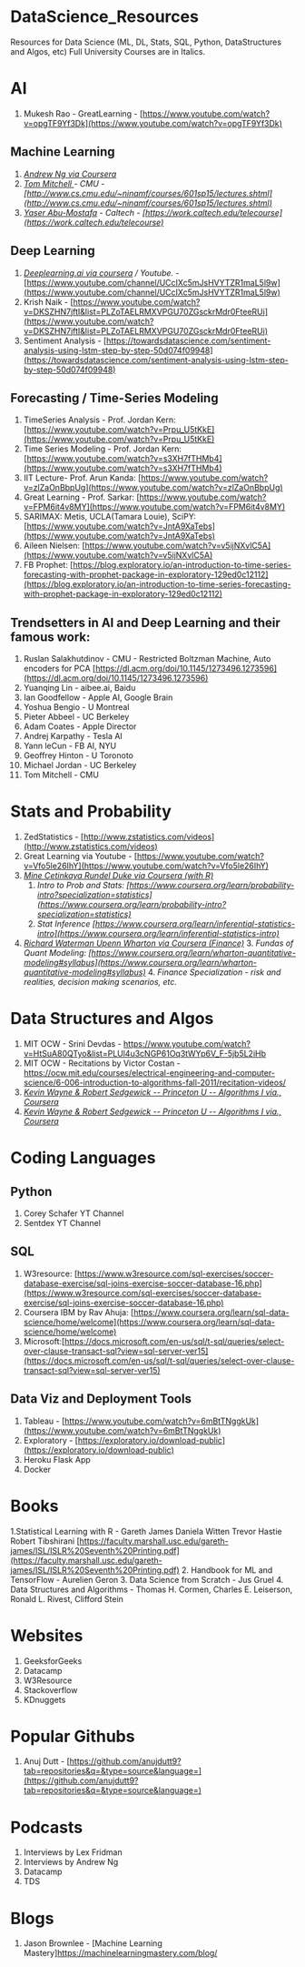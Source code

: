 # DataScience_Resources
Resources for Data Science (ML, DL, Stats, SQL, Python, DataStructures and Algos, etc)
Full University Courses are in Italics.


# AI

1. Mukesh Rao - GreatLearning - [https://www.youtube.com/watch?v=opgTF9Yf3Dk](https://www.youtube.com/watch?v=opgTF9Yf3Dk)


## Machine Learning

1. _<span style="text-decoration:underline;">Andrew Ng via Coursera</span>_
2. _<span style="text-decoration:underline;">Tom Mitchell </span>- CMU - [http://www.cs.cmu.edu/~ninamf/courses/601sp15/lectures.shtml](http://www.cs.cmu.edu/~ninamf/courses/601sp15/lectures.shtml)_
3. _<span style="text-decoration:underline;">Yaser Abu-Mostafa</span> - Caltech - [https://work.caltech.edu/telecourse](https://work.caltech.edu/telecourse)_


## Deep Learning

1. _<span style="text-decoration:underline;">Deeplearning.ai via coursera</span> / Youtube._ - [https://www.youtube.com/channel/UCcIXc5mJsHVYTZR1maL5l9w](https://www.youtube.com/channel/UCcIXc5mJsHVYTZR1maL5l9w)
2. Krish Naik - [https://www.youtube.com/watch?v=DKSZHN7jftI&list=PLZoTAELRMXVPGU70ZGsckrMdr0FteeRUi](https://www.youtube.com/watch?v=DKSZHN7jftI&list=PLZoTAELRMXVPGU70ZGsckrMdr0FteeRUi)
3. Sentiment Analysis - [https://towardsdatascience.com/sentiment-analysis-using-lstm-step-by-step-50d074f09948](https://towardsdatascience.com/sentiment-analysis-using-lstm-step-by-step-50d074f09948)


## Forecasting / Time-Series Modeling

1. TimeSeries Analysis - Prof. Jordan Kern: [https://www.youtube.com/watch?v=Prpu_U5tKkE](https://www.youtube.com/watch?v=Prpu_U5tKkE)
2. Time Series Modeling - Prof. Jordan Kern: [https://www.youtube.com/watch?v=s3XH7fTHMb4](https://www.youtube.com/watch?v=s3XH7fTHMb4)
3. IIT Lecture- Prof. Arun Kanda: [https://www.youtube.com/watch?v=zlZaOnBbpUg](https://www.youtube.com/watch?v=zlZaOnBbpUg)
4. Great Learning - Prof. Sarkar: [https://www.youtube.com/watch?v=FPM6it4v8MY](https://www.youtube.com/watch?v=FPM6it4v8MY)
5. SARIMAX: Metis, UCLA(Tamara Louie), SciPY: [https://www.youtube.com/watch?v=JntA9XaTebs](https://www.youtube.com/watch?v=JntA9XaTebs)
6. Aileen Nielsen: [https://www.youtube.com/watch?v=v5ijNXvlC5A](https://www.youtube.com/watch?v=v5ijNXvlC5A)
7. FB Prophet: [https://blog.exploratory.io/an-introduction-to-time-series-forecasting-with-prophet-package-in-exploratory-129ed0c12112](https://blog.exploratory.io/an-introduction-to-time-series-forecasting-with-prophet-package-in-exploratory-129ed0c12112)


## Trendsetters in AI and Deep Learning and their famous work:

1. Ruslan Salakhutdinov - CMU - Restricted Boltzman Machine, Auto encoders for PCA [https://dl.acm.org/doi/10.1145/1273496.1273596](https://dl.acm.org/doi/10.1145/1273496.1273596)
2. Yuanqing Lin - aibee.ai, Baidu
3. Ian Goodfellow - Apple AI, Google Brain
4. Yoshua Bengio - U Montreal
5. Pieter Abbeel - UC Berkeley
6. Adam Coates - Apple Director
7. Andrej Karpathy - Tesla AI
8. Yann leCun - FB AI, NYU
9. Geoffrey Hinton - U Toronoto
10. Michael Jordan - UC Berkeley
11. Tom Mitchell - CMU

# Stats and Probability

1. ZedStatistics - [http://www.zstatistics.com/videos](http://www.zstatistics.com/videos)
2. Great Learning via Youtube - [https://www.youtube.com/watch?v=Vfo5le26IhY](https://www.youtube.com/watch?v=Vfo5le26IhY)
3. _<span style="text-decoration:underline;">Mine Cetinkaya Rundel Duke via Coursera (with R)</span>_
    1. _Intro to Prob and Stats: [https://www.coursera.org/learn/probability-intro?specialization=statistics](https://www.coursera.org/learn/probability-intro?specialization=statistics)_
    2. _Stat Inference [https://www.coursera.org/learn/inferential-statistics-intro](https://www.coursera.org/learn/inferential-statistics-intro)_
4. _<span style="text-decoration:underline;">Richard Waterman Upenn Wharton via Coursera (Finance)</span>_
    3. _Fundas of Quant Modeling: [https://www.coursera.org/learn/wharton-quantitative-modeling#syllabus](https://www.coursera.org/learn/wharton-quantitative-modeling#syllabus)_
    4. _Finance Specialization - risk and realities, decision making scenarios, etc._


# Data Structures and Algos

1. MIT OCW - Srini Devdas - https://www.youtube.com/watch?v=HtSuA80QTyo&list=PLUl4u3cNGP61Oq3tWYp6V_F-5jb5L2iHb
2. MIT OCW - Recitations by Victor Costan - https://ocw.mit.edu/courses/electrical-engineering-and-computer-science/6-006-introduction-to-algorithms-fall-2011/recitation-videos/
2. _<span style="text-decoration:underline;">Kevin Wayne & Robert Sedgewick -- Princeton U -- Algorithms I via., Coursera</span>_
3. _<span style="text-decoration:underline;">Kevin Wayne & Robert Sedgewick -- Princeton U -- Algorithms I via., Coursera</span>_


# Coding Languages

## Python

1. Corey Schafer YT Channel
2. Sentdex YT Channel


## SQL

1. W3resource: [https://www.w3resource.com/sql-exercises/soccer-database-exercise/sql-joins-exercise-soccer-database-16.php](https://www.w3resource.com/sql-exercises/soccer-database-exercise/sql-joins-exercise-soccer-database-16.php)
2. Coursera IBM by Rav Ahuja: [https://www.coursera.org/learn/sql-data-science/home/welcome](https://www.coursera.org/learn/sql-data-science/home/welcome)
3. Microsoft:[https://docs.microsoft.com/en-us/sql/t-sql/queries/select-over-clause-transact-sql?view=sql-server-ver15](https://docs.microsoft.com/en-us/sql/t-sql/queries/select-over-clause-transact-sql?view=sql-server-ver15)


## Data Viz and Deployment Tools

1. Tableau - [https://www.youtube.com/watch?v=6mBtTNggkUk](https://www.youtube.com/watch?v=6mBtTNggkUk)
2. Exploratory - [https://exploratory.io/download-public](https://exploratory.io/download-public)
3. Heroku Flask App
4. Docker


# Books

1.Statistical Learning with R - Gareth James Daniela Witten Trevor Hastie Robert Tibshirani [https://faculty.marshall.usc.edu/gareth-james/ISL/ISLR%20Seventh%20Printing.pdf](https://faculty.marshall.usc.edu/gareth-james/ISL/ISLR%20Seventh%20Printing.pdf)
2. Handbook for ML and TensorFlow - Aurelien Geron
3. Data Science from Scratch - Jus Gruel 
4. Data Structures and Algorithms -  Thomas H. Cormen, Charles E. Leiserson, Ronald L. Rivest, Clifford Stein 


# Websites

1. GeeksforGeeks
2. Datacamp
3. W3Resource
4. Stackoverflow
5. KDnuggets


# Popular Githubs

1. Anuj Dutt - [https://github.com/anujdutt9?tab=repositories&q=&type=source&language=](https://github.com/anujdutt9?tab=repositories&q=&type=source&language=)


# Podcasts

1. Interviews by Lex Fridman
2. Interviews by Andrew Ng
3. Datacamp
4. TDS


# Blogs

1. Jason Brownlee - [Machine Learning Mastery]https://machinelearningmastery.com/blog/
